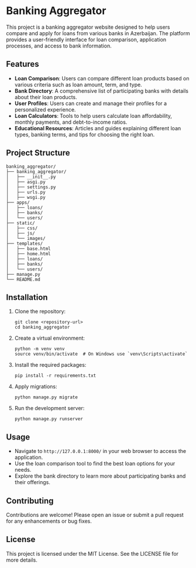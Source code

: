 # Banking Aggregator

This project is a banking aggregator website designed to help users compare and apply for loans from various banks in Azerbaijan. The platform provides a user-friendly interface for loan comparison, application processes, and access to bank information.

## Features

- **Loan Comparison**: Users can compare different loan products based on various criteria such as loan amount, term, and type.
- **Bank Directory**: A comprehensive list of participating banks with details about their loan products.
- **User Profiles**: Users can create and manage their profiles for a personalized experience.
- **Loan Calculators**: Tools to help users calculate loan affordability, monthly payments, and debt-to-income ratios.
- **Educational Resources**: Articles and guides explaining different loan types, banking terms, and tips for choosing the right loan.

## Project Structure

```
banking_aggregator/
├── banking_aggregator/
│   ├── __init__.py
│   ├── asgi.py
│   ├── settings.py
│   ├── urls.py
│   ├── wsgi.py
├── apps/
│   ├── loans/
│   ├── banks/
│   └── users/
├── static/
│   ├── css/
│   ├── js/
│   └── images/
├── templates/
│   ├── base.html
│   ├── home.html
│   ├── loans/
│   ├── banks/
│   └── users/
├── manage.py
└── README.md
```

## Installation

1. Clone the repository:
   ```
   git clone <repository-url>
   cd banking_aggregator
   ```

2. Create a virtual environment:
   ```
   python -m venv venv
   source venv/bin/activate  # On Windows use `venv\Scripts\activate`
   ```

3. Install the required packages:
   ```
   pip install -r requirements.txt
   ```

4. Apply migrations:
   ```
   python manage.py migrate
   ```

5. Run the development server:
   ```
   python manage.py runserver
   ```

## Usage

- Navigate to `http://127.0.0.1:8000/` in your web browser to access the application.
- Use the loan comparison tool to find the best loan options for your needs.
- Explore the bank directory to learn more about participating banks and their offerings.

## Contributing

Contributions are welcome! Please open an issue or submit a pull request for any enhancements or bug fixes.

## License

This project is licensed under the MIT License. See the LICENSE file for more details.